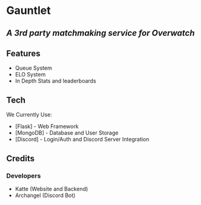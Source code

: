 # Gauntlet
## _A 3rd party matchmaking service for Overwatch_

## Features

- Queue System
- ELO System
- In Depth Stats and leaderboards

## Tech

We Currently Use:

- [Flask] - Web Framework
- [MongoDB] - Database and User Storage
- [Discord] - Login/Auth and Discord Server Integration


## Credits
### Developers
- Katte (Website and Backend)
- Archangel (Discord Bot)
